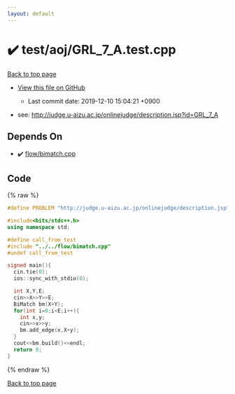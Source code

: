 ```yaml
---
layout: default
---
```


<!-- mathjax config similar to math.stackexchange -->
<script type="text/javascript" async
  src="https://cdnjs.cloudflare.com/ajax/libs/mathjax/2.7.5/MathJax.js?config=TeX-MML-AM_CHTML">
</script>
<script type="text/x-mathjax-config">
  MathJax.Hub.Config({
    TeX: { equationNumbers: { autoNumber: "AMS" }},
    tex2jax: {
      inlineMath: [ ['$','$'] ],
      processEscapes: true
    },
    "HTML-CSS": { matchFontHeight: false },
    displayAlign: "left",
    displayIndent: "2em"
  });
</script>

<script type="text/javascript" src="https://cdnjs.cloudflare.com/ajax/libs/jquery/3.4.1/jquery.min.js"></script>
<script src="https://cdn.jsdelivr.net/npm/jquery-balloon-js@1.1.2/jquery.balloon.min.js" integrity="sha256-ZEYs9VrgAeNuPvs15E39OsyOJaIkXEEt10fzxJ20+2I=" crossorigin="anonymous"></script>
<script type="text/javascript" src="../../../assets/js/copy-button.js"></script>
<link rel="stylesheet" href="../../../assets/css/copy-button.css" />


# :heavy_check_mark: test/aoj/GRL_7_A.test.cpp
<a href="../../../index.html">Back to top page</a>

* <a href="{{ site.github.repository_url }}/blob/master/test/aoj/GRL_7_A.test.cpp">View this file on GitHub</a>
    - Last commit date: 2019-12-10 15:04:21 +0900


* see: <a href="http://judge.u-aizu.ac.jp/onlinejudge/description.jsp?id=GRL_7_A">http://judge.u-aizu.ac.jp/onlinejudge/description.jsp?id=GRL_7_A</a>


## Depends On
* :heavy_check_mark: <a href="../../../library/flow/bimatch.cpp.html">flow/bimatch.cpp</a>


## Code
{% raw %}
```cpp
#define PROBLEM "http://judge.u-aizu.ac.jp/onlinejudge/description.jsp?id=GRL_7_A"

#include<bits/stdc++.h>
using namespace std;

#define call_from_test
#include "../../flow/bimatch.cpp"
#undef call_from_test

signed main(){
  cin.tie(0);
  ios::sync_with_stdio(0);

  int X,Y,E;
  cin>>X>>Y>>E;
  BiMatch bm(X+Y);
  for(int i=0;i<E;i++){
    int x,y;
    cin>>x>>y;
    bm.add_edge(x,X+y);
  }
  cout<<bm.build()<<endl;
  return 0;
}

```
{% endraw %}

<a href="../../../index.html">Back to top page</a>

